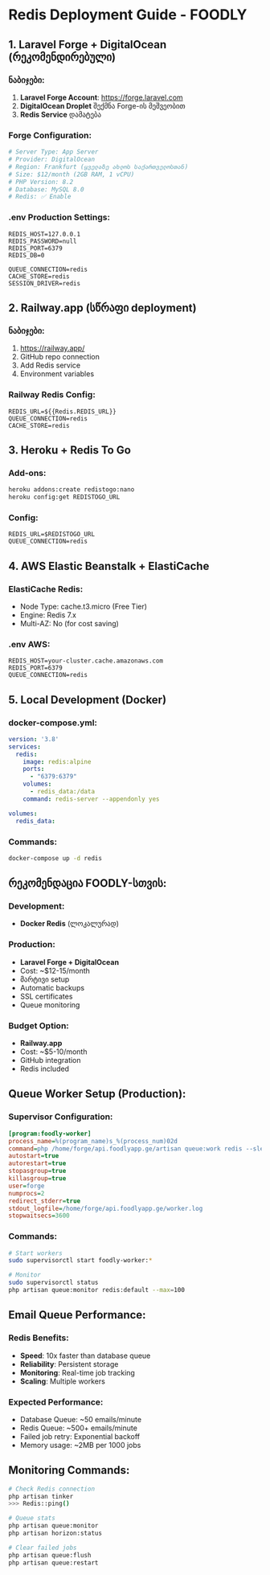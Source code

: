 # Redis Deployment Guide - FOODLY

## 1. Laravel Forge + DigitalOcean (რეკომენდირებული)

### ნაბიჯები:
1. **Laravel Forge Account**: https://forge.laravel.com
2. **DigitalOcean Droplet** შექმნა Forge-ის მეშვეობით
3. **Redis Service** დამატება

### Forge Configuration:
```bash
# Server Type: App Server
# Provider: DigitalOcean
# Region: Frankfurt (ყველაზე ახლოს საქართველოსთან)
# Size: $12/month (2GB RAM, 1 vCPU)
# PHP Version: 8.2
# Database: MySQL 8.0
# Redis: ✅ Enable
```

### .env Production Settings:
```env
REDIS_HOST=127.0.0.1
REDIS_PASSWORD=null
REDIS_PORT=6379
REDIS_DB=0

QUEUE_CONNECTION=redis
CACHE_STORE=redis
SESSION_DRIVER=redis
```

## 2. Railway.app (სწრაფი deployment)

### ნაბიჯები:
1. https://railway.app/
2. GitHub repo connection
3. Add Redis service
4. Environment variables

### Railway Redis Config:
```env
REDIS_URL=${{Redis.REDIS_URL}}
QUEUE_CONNECTION=redis
CACHE_STORE=redis
```

## 3. Heroku + Redis To Go

### Add-ons:
```bash
heroku addons:create redistogo:nano
heroku config:get REDISTOGO_URL
```

### Config:
```env
REDIS_URL=$REDISTOGO_URL
QUEUE_CONNECTION=redis
```

## 4. AWS Elastic Beanstalk + ElastiCache

### ElastiCache Redis:
- Node Type: cache.t3.micro (Free Tier)
- Engine: Redis 7.x
- Multi-AZ: No (for cost saving)

### .env AWS:
```env
REDIS_HOST=your-cluster.cache.amazonaws.com
REDIS_PORT=6379
QUEUE_CONNECTION=redis
```

## 5. Local Development (Docker)

### docker-compose.yml:
```yaml
version: '3.8'
services:
  redis:
    image: redis:alpine
    ports:
      - "6379:6379"
    volumes:
      - redis_data:/data
    command: redis-server --appendonly yes

volumes:
  redis_data:
```

### Commands:
```bash
docker-compose up -d redis
```

## რეკომენდაცია FOODLY-სთვის:

### Development:
- **Docker Redis** (ლოკალურად)

### Production:
- **Laravel Forge + DigitalOcean** 
- Cost: ~$12-15/month
- მარტივი setup
- Automatic backups
- SSL certificates
- Queue monitoring

### Budget Option:
- **Railway.app**
- Cost: ~$5-10/month
- GitHub integration
- Redis included

## Queue Worker Setup (Production):

### Supervisor Configuration:
```ini
[program:foodly-worker]
process_name=%(program_name)s_%(process_num)02d
command=php /home/forge/api.foodlyapp.ge/artisan queue:work redis --sleep=3 --tries=3 --max-time=3600
autostart=true
autorestart=true
stopasgroup=true
killasgroup=true
user=forge
numprocs=2
redirect_stderr=true
stdout_logfile=/home/forge/api.foodlyapp.ge/worker.log
stopwaitsecs=3600
```

### Commands:
```bash
# Start workers
sudo supervisorctl start foodly-worker:*

# Monitor
sudo supervisorctl status
php artisan queue:monitor redis:default --max=100
```

## Email Queue Performance:

### Redis Benefits:
- **Speed**: 10x faster than database queue
- **Reliability**: Persistent storage
- **Monitoring**: Real-time job tracking
- **Scaling**: Multiple workers

### Expected Performance:
- Database Queue: ~50 emails/minute
- Redis Queue: ~500+ emails/minute
- Failed job retry: Exponential backoff
- Memory usage: ~2MB per 1000 jobs

## Monitoring Commands:

```bash
# Check Redis connection
php artisan tinker
>>> Redis::ping()

# Queue stats
php artisan queue:monitor
php artisan horizon:status

# Clear failed jobs
php artisan queue:flush
php artisan queue:restart
```
